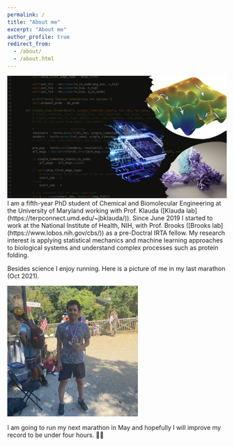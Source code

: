 ```yaml
---
permalink: /
title: "About me"
excerpt: "About me"
author_profile: true
redirect_from: 
  - /about/
  - /about.html
---
```

<img width='600' src='../images/pic.png'/>
I am a fifth-year PhD student of Chemical and Biomolecular Engineering at the University of Maryland working with Prof. Klauda ([Klauda lab](https://terpconnect.umd.edu/~jbklauda/)). Since June 2019 I started to work at the National Institute of Health, NIH, with Prof. Brooks ([Brooks lab](https://www.lobos.nih.gov/cbs/)) as a pre-Doctral IRTA fellow. My research interest is applying statistical mechanics and machine learning approaches to biological systems and understand complex processes such as protein folding. 

Besides science I enjoy running. Here is a picture of me in my last marathon (Oct 2021). 

<img width='300' src='../images/running.png'/>

I am going to run my next marathon in May and hopefully I will improve my record to be under four hours. 🏃‍♂️

